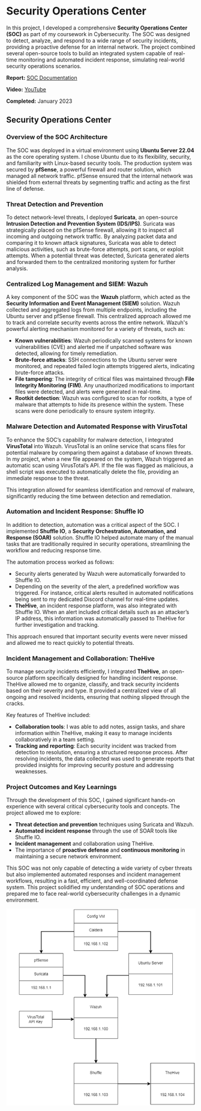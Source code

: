 # Security Operations Center

In this project, I developed a comprehensive **Security Operations Center (SOC)** as part of my coursework in Cybersecurity. The SOC was designed to detect, analyze, and respond to a wide range of security incidents, providing a proactive defense for an internal network. The project combined several open-source tools to build an integrated system capable of real-time monitoring and automated incident response, simulating real-world security operations scenarios.

**Report:** [SOC Documentation](soc_documentatie.pdf)

**Video:** [YouTube](https://youtu.be/N6xHx_H27Vk)

**Completed:** January 2023

## Security Operations Center

### Overview of the SOC Architecture
The SOC was deployed in a virtual environment using **Ubuntu Server 22.04** as the core operating system. I chose Ubuntu due to its flexibility, security, and familiarity with Linux-based security tools. The production system was secured by **pfSense**, a powerful firewall and router solution, which managed all network traffic. pfSense ensured that the internal network was shielded from external threats by segmenting traffic and acting as the first line of defense.

### Threat Detection and Prevention
To detect network-level threats, I deployed **Suricata**, an open-source **Intrusion Detection and Prevention System (IDS/IPS)**. Suricata was strategically placed on the pfSense firewall, allowing it to inspect all incoming and outgoing network traffic. By analyzing packet data and comparing it to known attack signatures, Suricata was able to detect malicious activities, such as brute-force attempts, port scans, or exploit attempts. When a potential threat was detected, Suricata generated alerts and forwarded them to the centralized monitoring system for further analysis.

### Centralized Log Management and SIEM: Wazuh
A key component of the SOC was the **Wazuh** platform, which acted as the **Security Information and Event Management (SIEM)** solution. Wazuh collected and aggregated logs from multiple endpoints, including the Ubuntu server and pfSense firewall. This centralized approach allowed me to track and correlate security events across the entire network. Wazuh's powerful alerting mechanism monitored for a variety of threats, such as:
- **Known vulnerabilities**: Wazuh periodically scanned systems for known vulnerabilities (CVE) and alerted me if unpatched software was detected, allowing for timely remediation.
- **Brute-force attacks**: SSH connections to the Ubuntu server were monitored, and repeated failed login attempts triggered alerts, indicating brute-force attacks.
- **File tampering**: The integrity of critical files was maintained through **File Integrity Monitoring (FIM)**. Any unauthorized modifications to important files were detected, and alerts were generated in real-time.
- **Rootkit detection**: Wazuh was configured to scan for rootkits, a type of malware that attempts to hide its presence within the system. These scans were done periodically to ensure system integrity.

### Malware Detection and Automated Response with VirusTotal
To enhance the SOC’s capability for malware detection, I integrated **VirusTotal** into Wazuh. VirusTotal is an online service that scans files for potential malware by comparing them against a database of known threats. In my project, when a new file appeared on the system, Wazuh triggered an automatic scan using VirusTotal’s API. If the file was flagged as malicious, a shell script was executed to automatically delete the file, providing an immediate response to the threat.

This integration allowed for seamless identification and removal of malware, significantly reducing the time between detection and remediation.

### Automation and Incident Response: Shuffle IO
In addition to detection, automation was a critical aspect of the SOC. I implemented **Shuffle IO**, a **Security Orchestration, Automation, and Response (SOAR)** solution. Shuffle IO helped automate many of the manual tasks that are traditionally required in security operations, streamlining the workflow and reducing response time.

The automation process worked as follows:
- Security alerts generated by Wazuh were automatically forwarded to Shuffle IO.
- Depending on the severity of the alert, a predefined workflow was triggered. For instance, critical alerts resulted in automated notifications being sent to my dedicated Discord channel for real-time updates.
- **TheHive**, an incident response platform, was also integrated with Shuffle IO. When an alert included critical details such as an attacker’s IP address, this information was automatically passed to TheHive for further investigation and tracking.

This approach ensured that important security events were never missed and allowed me to react quickly to potential threats.

### Incident Management and Collaboration: TheHive
To manage security incidents efficiently, I integrated **TheHive**, an open-source platform specifically designed for handling incident response. TheHive allowed me to organize, classify, and track security incidents based on their severity and type. It provided a centralized view of all ongoing and resolved incidents, ensuring that nothing slipped through the cracks.

Key features of TheHive included:
- **Collaboration tools**: I was able to add notes, assign tasks, and share information within TheHive, making it easy to manage incidents collaboratively in a team setting.
- **Tracking and reporting**: Each security incident was tracked from detection to resolution, ensuring a structured response process. After resolving incidents, the data collected was used to generate reports that provided insights for improving security posture and addressing weaknesses.

### Project Outcomes and Key Learnings
Through the development of this SOC, I gained significant hands-on experience with several critical cybersecurity tools and concepts. The project allowed me to explore:
- **Threat detection and prevention** techniques using Suricata and Wazuh.
- **Automated incident response** through the use of SOAR tools like Shuffle IO.
- **Incident management** and collaboration using TheHive.
- The importance of **proactive defense** and **continuous monitoring** in maintaining a secure network environment.

This SOC was not only capable of detecting a wide variety of cyber threats but also implemented automated responses and incident management workflows, resulting in a fast, efficient, and well-coordinated defense system. This project solidified my understanding of SOC operations and prepared me to face real-world cybersecurity challenges in a dynamic environment.

![SOC Scheme](img/SOC-3.png)
